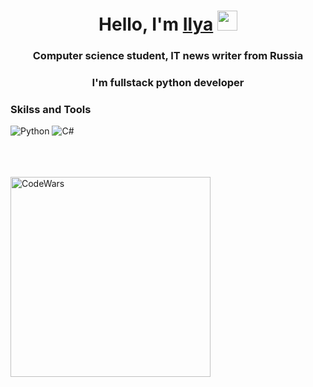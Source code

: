 <h1 align="center">Hello, I'm <a href="https://daniilshat.ru/" target="_blank">Ilya</a> 
<img src="https://github.com/blackcater/blackcater/raw/main/images/Hi.gif" height="32"/></h1>
<h3 align="center">Computer science student, IT news writer from Russia</h3>

<h3 align="center">I'm fullstack python developer</h3>

### Skilss and Tools

![Python](https://img.shields.io/badge/-Python-3A3845?style=flat-square&logo=python&logoColor=F7F5F2)
![C#](https://img.shields.io/badge/-C#-3A3845?style=flat-square&logo=python&logoColor=F7F5F2)

<!-- ![Html](https://img.shields.io/badge/-Python-3A3845?style=flat-square&logo=python&logoColor=F7F5F2)
![Css](https://img.shields.io/badge/-Python-3A3845?style=flat-square&logo=python&logoColor=F7F5F2)
![Javascript](https://img.shields.io/badge/-Python-3A3845?style=flat-square&logo=python&logoColor=F7F5F2) -->

<br />
<br />
<br />

<img align="left" alt="CodeWars" width="320px" src="https://www.codewars.com/users/ilyazm/badges/large" />
